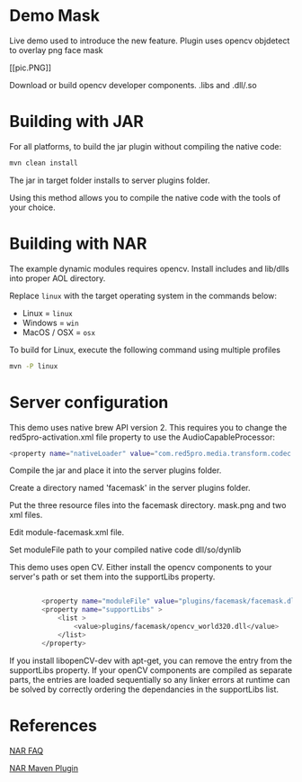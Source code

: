 # Demo Mask
Live demo used to introduce the new feature. Plugin uses opencv objdetect to overlay png face mask

[[pic.PNG]]

Download or build opencv developer components.  .libs and .dll/.so

# Building with JAR

For all platforms, to build the jar plugin without compiling the native code:
```sh
mvn clean install
```
The jar in target folder installs to server plugins folder.

Using this method allows you to compile the native code with the tools of your choice.


# Building with NAR
The example dynamic modules requires opencv.
Install includes and lib/dlls into proper AOL directory.

Replace `linux` with the target operating system in the commands below:
 * Linux = `linux`
 * Windows = `win`
 * MacOS / OSX = `osx`

To build for Linux, execute the following command using multiple profiles
```sh
mvn -P linux
```

# Server configuration
This demo uses native brew API version 2. This requires you to change the red5pro-activation.xml file property to use the AudioCapableProcessor:

```sh
<property name="nativeLoader" value="com.red5pro.media.transform.codec.AudioCapableProcessor" />
```

Compile the jar and place it into the server plugins folder.

Create a directory named 'facemask' in the server plugins folder.

Put the three resource files into the facemask directory. mask.png and two xml files.

Edit module-facemask.xml file. 

Set moduleFile path to your compiled native code dll/so/dynlib  

This demo uses open CV. Either install the opencv components to your server's path or set them into the supportLibs property.  

```sh

		<property name="moduleFile" value="plugins/facemask/facemask.dll"/>
		<property name="supportLibs" >
		    <list >
 				<value>plugins/facemask/opencv_world320.dll</value>
		    </list>
		</property>

```
If you install libopenCV-dev with apt-get, you can remove the entry from the supportLibs property. If your openCV components are compiled as separate parts, the entries are loaded sequentially so any linker errors at runtime can be solved by correctly ordering the dependancies in the supportLibs list. 
 

# References

[NAR FAQ](https://github.com/maven-nar/nar-maven-plugin/wiki/)

[NAR Maven Plugin](http://maven-nar.github.io/index.html)




